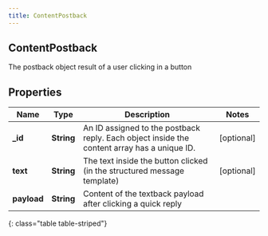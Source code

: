 ```yaml
---
title: ContentPostback
---
```

## ContentPostback
The postback object result of a user clicking in a button

## Properties

|Name | Type | Description | Notes|
|------------ | ------------- | ------------- | -------------|
| **_id** | **String** | An ID assigned to the postback reply. Each object inside the content array has a unique ID. | [optional] |
| **text** | **String** | The text inside the button clicked (in the structured message template) | [optional] |
| **payload** | **String** | Content of the textback payload after clicking a quick reply | |
{: class="table table-striped"}


